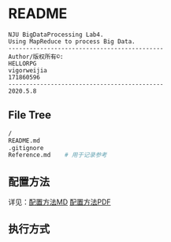 # README

```wiki
NJU BigDataProcessing Lab4.
Using MapReduce to process Big Data.
--------------------------------------------
Author/版权所有©:
HELLORPG
vigorweijia
171860596
--------------------------------------------
2020.5.8
```



## File Tree

```bash
/
README.md
.gitignore
Reference.md	# 用于记录参考
```



## 配置方法

详见：[配置方法MD](./IDEA_Config.md) [配置方法PDF](./IDEA_Config.pdf)


## 执行方式


